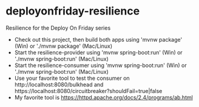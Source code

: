 # deployonfriday-resilience
Resilience for the Deploy On Friday series

* Check out this project, then build both apps using 'mvnw package' (Win) or './mvnw package' (Mac/Linux)
* Start the resilience-provider using 'mvnw spring-boot:run' (Win) or './mvnw spring-boot:run' (Mac/Linux)
* Start the resilience-consumer using 'mvnw spring-boot:run' (Win) or './mvnw spring-boot:run' (Mac/Linux)
* Use your favorite tool to test the consumer on http://localhost:8080/bulkhead and https://localhost:8080/circuitbreaker?shouldFail=true|false 
* My favorite tool is https://httpd.apache.org/docs/2.4/programs/ab.html
